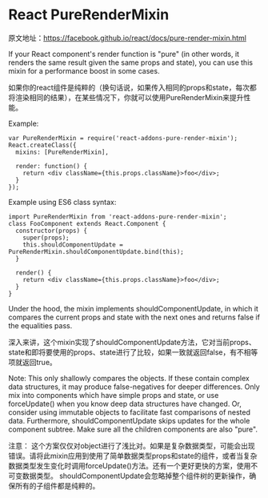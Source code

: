 # React PureRenderMixin

原文地址：https://facebook.github.io/react/docs/pure-render-mixin.html

If your React component's render function is "pure" (in other words, it renders the same result given the same props and state), you can use this mixin for a performance boost in some cases.

如果你的react组件是纯粹的（换句话说，如果传入相同的props和state，每次都将渲染相同的结果），在某些情况下，你就可以使用PureRenderMixin来提升性能。

Example:

```
var PureRenderMixin = require('react-addons-pure-render-mixin');
React.createClass({
  mixins: [PureRenderMixin],

  render: function() {
    return <div className={this.props.className}>foo</div>;
  }
});
```

Example using ES6 class syntax:

```
import PureRenderMixin from 'react-addons-pure-render-mixin';
class FooComponent extends React.Component {
  constructor(props) {
    super(props);
    this.shouldComponentUpdate = PureRenderMixin.shouldComponentUpdate.bind(this);
  }

  render() {
    return <div className={this.props.className}>foo</div>;
  }
}
```

Under the hood, the mixin implements shouldComponentUpdate, in which it compares the current props and state with the next ones and returns false if the equalities pass.

深入来讲，这个mixin实现了shouldComponentUpdate方法，它对当前props、state和即将要使用的props、state进行了比较，如果一致就返回false，有不相等项就返回true。

Note:
This only shallowly compares the objects. If these contain complex data structures, it may produce false-negatives for deeper differences. Only mix into components which have simple props and state, or use forceUpdate() when you know deep data structures have changed. Or, consider using immutable objects to facilitate fast comparisons of nested data.
Furthermore, shouldComponentUpdate skips updates for the whole component subtree. Make sure all the children components are also "pure".

注意：
这个方案仅仅对object进行了浅比对。如果是复杂数据类型，可能会出现错误。请将此mixin应用到使用了简单数据类型props和state的组件，或者当复杂数据类型发生变化时调用forceUpdate()方法。还有一个更好更快的方案，使用不可变数据类型。
shouldComponentUpdate会忽略掉整个组件树的更新操作，确保所有的子组件都是纯粹的。


